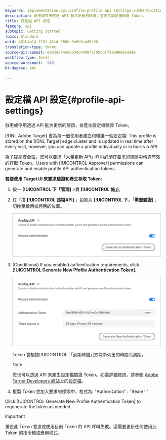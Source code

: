 ```yaml
---
keywords: implementation;api;profile;profile api settings;authentication token
description: 啟用或停用透過 API 批次更新的驗證，並產生設定檔驗證 Token。
title: 設定檔 API 設定
feature: api
subtopic: Getting Started
topic: Standard
uuid: 481b4a14-f10f-47cd-988d-9e6b8c4d5c00
translation-type: tm+mt
source-git-commit: e203dc94e9bb34c4090f5795cbf73869808ada88
workflow-type: tm+mt
source-wordcount: '248'
ht-degree: 64%

---
```



# 設定檔 API 設定{#profile-api-settings}

啟用或停用透過 API 批次更新的驗證，並產生設定檔驗證 Token。

[!DNL Adobe Target] 會為每一個使用者建立和維護一個設定檔: This profile is stored on the [!DNL Target] edge cluster and is updated in real time after every visit, however, you can update a profile individually or in bulk via API.

為了提高安全性，您可以要求「大量更新 API」呼叫必須在要求的標頭中傳送有效的存取 Token。Users with [!UICONTROL Approver] permissions can generate and enable profile API authentication tokens.

**若要使用 Target UI 來要求驗證和產生存取 Token:**

1. 按一 **[!UICONTROL 下「管理]** >實 **[!UICONTROL 施」]**。
1. 在「描 **[!UICONTROL 述檔API]** 」投影片 **[!UICONTROL 下，「需要驗證]** 」切換至啟用或停用的位置。

   ![](assets/profile_api_settings.png)

1. (Conditional) If you enabled authentication requirements, click **[!UICONTROL Generate New Pfofile Authentication Token]**.

   ![](assets/profile_api_settings_2.png)

   Token 會根據[!UICONTROL 「到期時間」]方塊中列出的時間而到期。

   >[!NOTE]
   >
   >您也可以透過 API 來產生設定檔驗證 Token。如需詳細資訊，請參閱 [Adobe Target Developers 網站](https://developers.adobetarget.com/)上的[設定檔](https://developers.adobetarget.com/api/#profiles)。

1. 複製 Token 並加入要求的標頭中，格式為: &quot;Authorization&quot; : &quot;Bearer &quot;

Click [!UICONTROL Generate New Profile Authentication Token] to regenerate the token as needed.

>[!IMPORTANT]
>
>重設此 Token 會造成使用目前 Token 的 API 呼叫失敗。這需要更新任何使用此 Token 的指令碼或應用程式。
